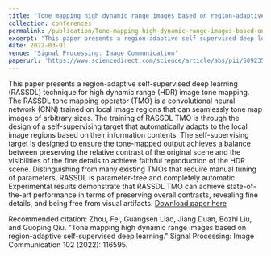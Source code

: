 ```yaml
---
title: "Tone mapping high dynamic range images based on region-adaptive self-supervised deep learning"
collection: conferences
permalink: /publication/Tone-mapping-high-dynamic-range-images-based-on-region-adaptive-self-supervised-deep-learning
excerpt: 'This paper presents a region-adaptive self-supervised deep learning (RASSDL) technique for high dynamic range (HDR) image tone mapping. The RASSDL tone mapping operator (TMO) is a convolutional neural network (CNN) trained on local image regions that can seamlessly tone map images of arbitrary sizes. The training of RASSDL TMO is through the design of a self-supervising target that automatically adapts to the local image regions based on their information contents. The self-supervising target is designed to ensure the tone-mapped output achieves a balance between preserving the relative contrast of the original scene and the visibilities of the fine details to achieve faithful reproduction of the HDR scene. Distinguishing from many existing TMOs that require manual tuning of parameters, RASSDL is parameter-free and completely automatic. Experimental results demonstrate that RASSDL TMO can achieve state-of-the-art performance in terms of preserving overall contrasts, revealing fine details, and being free from visual artifacts.'
date: 2022-03-01
venue: 'Signal Processing: Image Communication'
paperurl: 'https://www.sciencedirect.com/science/article/abs/pii/S0923596521002988'
---
```

This paper presents a region-adaptive self-supervised deep learning (RASSDL) technique for high dynamic range (HDR) image tone mapping. The RASSDL tone mapping operator (TMO) is a convolutional neural network (CNN) trained on local image regions that can seamlessly tone map images of arbitrary sizes. The training of RASSDL TMO is through the design of a self-supervising target that automatically adapts to the local image regions based on their information contents. The self-supervising target is designed to ensure the tone-mapped output achieves a balance between preserving the relative contrast of the original scene and the visibilities of the fine details to achieve faithful reproduction of the HDR scene. Distinguishing from many existing TMOs that require manual tuning of parameters, RASSDL is parameter-free and completely automatic. Experimental results demonstrate that RASSDL TMO can achieve state-of-the-art performance in terms of preserving overall contrasts, revealing fine details, and being free from visual artifacts.
[Download paper here](https://www.sciencedirect.com/science/article/abs/pii/S0923596521002988)

Recommended citation: Zhou, Fei, Guangsen Liao, Jiang Duan, Bozhi Liu, and Guoping Qiu. "Tone mapping high dynamic range images based on region-adaptive self-supervised deep learning." Signal Processing: Image Communication 102 (2022): 116595.

